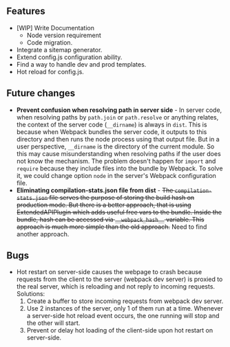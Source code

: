 ## Features
- [WIP] Write Documentation
  - Node version requirement
  - Code migration.
- Integrate a sitemap generator.
- Extend config.js configuration ability.
- Find a way to handle dev and prod templates.
- Hot reload for config.js.

## Future changes
- **Prevent confusion when resolving path in server side** - In server code, when resolving paths by `path.join` or `path.resolve` or anything relates, the context of the server code (`__dirname`) is always in `dist`. This is because when Webpack bundles the server code, it outputs to this directory and then runs the node process using that output file. But in a user perspective, `__dirname` is the directory of the current module. So this may cause misunderstanding when resolving paths if the user does not know the mechanism. The problem doesn't happen for `import` and `require` because they include files into the bundle by Webpack. To solve it, we could change option `node` in the server's Webpack configuration file.
- **Eliminating compilation-stats.json file from dist** - ~~The `compilation-stats.json` file serves the purpose of storing the build hash on production mode. But there is a better approach, that is using ExtendedAPIPlugin which adds useful free vars to the bundle. Inside the bundle, hash can be accessed via `__webpack_hash__` variable. This approach is much more simple than the old approach.~~ Need to find another approach.

## Bugs
- Hot restart on server-side causes the webpage to crash because requests from the client to the server (webpack dev server) is proxied to the real server, which is reloading and not reply to incoming requests. Solutions:
    1. Create a buffer to store incoming requests from webpack dev server.
    2. Use 2 instances of the server, only 1 of them run at a time. Whenever a server-side hot reload event occurs, the one running will stop and the other will start.
    3. Prevent or delay hot loading of the client-side upon hot restart on server-side.